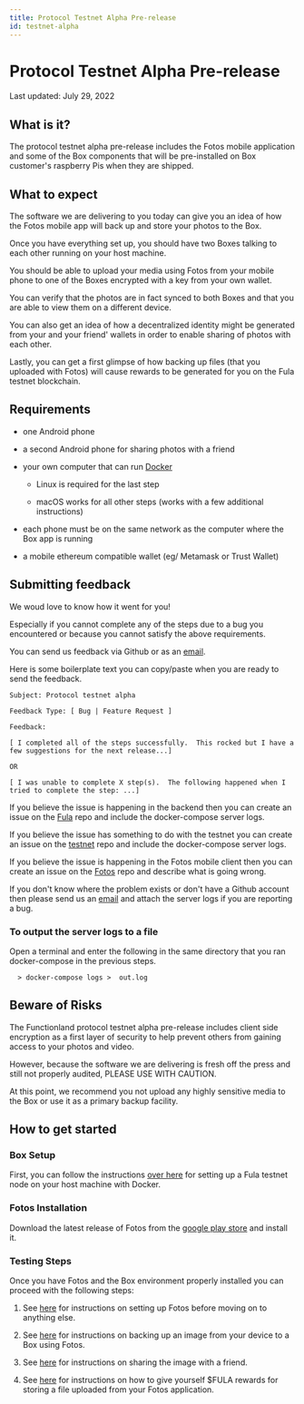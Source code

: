 ```yaml
---
title: Protocol Testnet Alpha Pre-release
id: testnet-alpha
---
```


# Protocol Testnet Alpha Pre-release

Last updated:  July 29, 2022

## What is it?

The protocol testnet alpha pre-release includes the Fotos mobile application and some of the Box components that will be pre-installed on Box customer's raspberry Pis when they are shipped.

## What to expect

The software we are delivering to you today can give you an idea of how the Fotos mobile app will back up and store your photos to the Box.

Once you have everything set up, you should have two Boxes talking to each other running on your host machine.

You should be able to upload your media using Fotos from your mobile phone to one of the Boxes encrypted with a key from your own wallet.

You can verify that the photos are in fact synced to both Boxes and that you are able to view them on a different device.

You can also get an idea of how a decentralized identity might be generated from your and your friend' wallets in order to enable sharing of photos with each other.

Lastly, you can get a first glimpse of how backing up files (that you uploaded with Fotos) will cause rewards to be generated for you on the Fula testnet blockchain.

## Requirements

  * one Android phone

  * a second Android phone for sharing photos with a friend

  * your own computer that can run [Docker](https://docs.docker.com/get-docker/)

    * Linux is required for the last step

    * macOS works for all other steps (works with a few additional instructions)

  * each phone must be on the same network as the computer where the Box app is running

  * a mobile ethereum compatible wallet (eg/ Metamask or Trust Wallet)

## Submitting feedback

We woud love to know how it went for you!

Especially if you cannot complete any of the steps due to a bug you encountered or because you cannot satisfy the above requirements.

You can send us feedback via Github or as an [email](mailto:testnet@fx.land).

Here is some boilerplate text you can copy/paste when you are ready to send the feedback.


```
Subject: Protocol testnet alpha

Feedback Type: [ Bug | Feature Request ]

Feedback:

[ I completed all of the steps successfully.  This rocked but I have a few suggestions for the next release...]

OR

[ I was unable to complete X step(s).  The following happened when I tried to complete the step: ...]

```


If you believe the issue is happening in the backend then you can create an issue on the [Fula](https://github.com/functionland/fula/issues) repo and include the docker-compose server logs.

If you believe the issue has something to do with the testnet you  can create an issue on the [testnet](https://github.com/functionland/fula-testnet/issues) repo and include the docker-compose server logs.

If you believe the issue is happening in the Fotos mobile client then you can create an issue on the [Fotos](https://github.com/functionland/fotos/issues) repo and describe what is going wrong.

If you don't know where the problem exists or don't have a Github account then please send us an [email](mailto:testnet@fx.land) and attach the server logs if you are reporting a bug.

### To output the server logs to a file

Open a terminal and enter the following in the same directory that you ran docker-compose in the previous steps.

```
  > docker-compose logs >  out.log
```

## Beware of Risks

The Functionland protocol testnet alpha pre-release includes client side encryption as a first layer of security to help prevent others from gaining access to your photos and video.

However, because the software we are delivering is fresh off the press and still not properly audited, PLEASE USE WITH CAUTION.

At this point, we recommend you not upload any highly sensitive media to the Box or use it as a primary backup facility.

## How to get started

### Box Setup

First, you can follow the instructions [over here](https://github.com/functionland/fula-testnet) for setting up a Fula testnet node on your host machine with Docker.

### Fotos Installation

Download the latest release of Fotos from the [google play store](https://play.google.com/store/apps/details?id=land.fx.fotos) and install it.

### Testing Steps

Once you have Fotos and the Box environment properly installed you can proceed with the following steps:

1.  See [here](/mvp/fotos/setup) for instructions on setting up Fotos before moving on to anything else.

2.  See [here](/mvp/fotos/backup) for instructions on backing up an image from your device to a Box using Fotos.

3.  See [here](/mvp/fotos/sharing) for instructions on sharing the image with a friend.

4.  See [here](/mvp/pools/storage-provide) for instructions on how to give yourself $FULA rewards for storing a file uploaded from your Fotos application.
